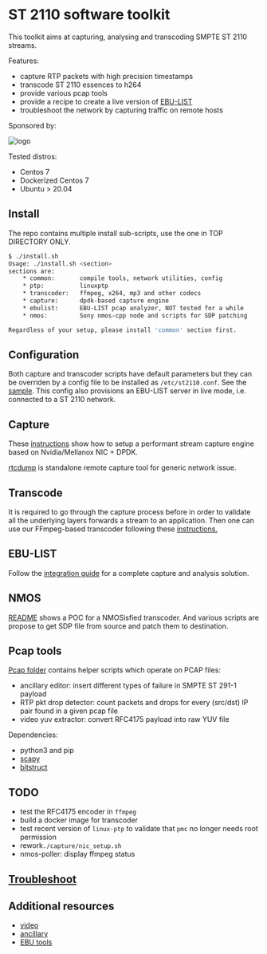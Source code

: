 # ST 2110 software toolkit

This toolkit aims at capturing, analysing and transcoding SMPTE ST 2110 streams.

Features:

* capture RTP packets with high precision timestamps
* transcode ST 2110 essences to h264
* provide various pcap tools
* provide a recipe to create a live version of [EBU-LIST](https://tech.ebu.ch/list)
* troubleshoot the network by capturing traffic on remote hosts

Sponsored by:

![logo](https://site-cbc.radio-canada.ca/site/annual-reports/2014-2015/_images/about/services/cbc-radio-canada.png)

Tested distros:

* Centos 7
* Dockerized Centos 7
* Ubuntu > 20.04

## Install

The repo contains multiple install sub-scripts, use the one in TOP
DIRECTORY ONLY.

```sh
$ ./install.sh
Usage: ./install.sh <section>
sections are:
    * common:       compile tools, network utilities, config
    * ptp:          linuxptp
    * transcoder:   ffmpeg, x264, mp3 and other codecs
    * capture:      dpdk-based capture engine
    * ebulist:      EBU-LIST pcap analyzer, NOT tested for a while
    * nmos:         Sony nmos-cpp node and scripts for SDP patching

Regardless of your setup, please install 'common' section first.
```

## Configuration

Both capture and transcoder scripts have default parameters but they can
be overriden by a config file to be installed as `/etc/st2110.conf`.
See the [sample](./config/st2110.conf). This config also provisions an
EBU-LIST server in live mode, i.e. connected to a ST 2110 network.

## Capture

These [instructions](./capture/README.md)
show how to setup a performant stream capture engine based on Nvidia/Mellanox NIC + DPDK.

[rtcdump](./capture/rtcpdump.sh) is standalone remote capture tool for
generic network issue.

## Transcode

It is required to go through the capture process before in order to
validate all the underlying layers forwards a stream to an application.
Then one can use our FFmpeg-based transcoder following these
[instructions.](./transcoder/README.md)

## EBU-LIST

Follow the [integration guide](./ebu-list/README.md) for a complete capture and analysis solution.

## NMOS

[README](./nmos/README.md) shows a POC for a NMOSisfied transcoder. And
various scripts are propose to get SDP file from source and patch them
to destination.

## Pcap tools

[Pcap folder](./pcap) contains helper scripts which operate on PCAP files:

* ancillary editor: insert different types of failure in SMPTE ST 291-1 payload
* RTP pkt drop detector: count packets and drops for every (src/dst) IP pair found in a given pcap file
* video yuv extractor: convert RFC4175 payload into raw YUV file

Dependencies:

* python3 and pip
* [scapy](https://scapy.net/)
* [bitstruct](https://pypi.org/project/bitstruct/)

## TODO

* test the RFC4175 encoder in `ffmpeg`
* build a docker image for transcoder
* test recent version of `linux-ptp` to validate that `pmc` no longer needs root permission
* rework`./capture/nic_setup.sh`
* nmos-poller: display ffmpeg status

## [Troubleshoot](./doc/troubleshoot.md)

## Additional resources

* [video](https://github.com/FOXNEOAdvancedTechnology/smpte2110-20-dissector)
* [ancillary](https://github.com/FOXNEOAdvancedTechnology/smpte2110-40-dissector)
* [EBU tools](https://github.com/ebu/smpte2110-analyzer)
